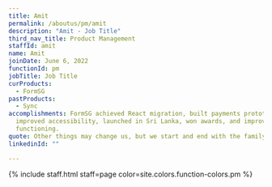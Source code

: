 ```yaml
---
title: Amit
permalink: /aboutus/pm/amit
description: "Amit - Job Title"
third_nav_title: Product Management
staffId: amit
name: Amit
joinDate: June 6, 2022
functionId: pm
jobTitle: Job Title
curProducts:
  - FormSG
pastProducts:
  - Sync
accomplishments: FormSG achieved React migration, built payments prototype,
  improved accessibility, launched in Sri Lanka, won awards, and improved team
  functioning.
quote: Other things may change us, but we start and end with the family.
linkedinId: ""

---
```


{% include staff.html staff=page color=site.colors.function-colors.pm %}
